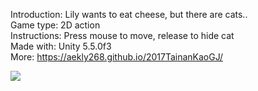 Introduction: Lily wants to eat cheese, but there are cats..  
Game type: 2D action  
Instructions: Press mouse to move, release to hide cat  
Made with: Unity 5.5.0f3   
More: https://aekly268.github.io/2017TainanKaoGJ/  

[<img src="https://img.youtube.com/vi/NTO8Pds0dcU/hqdefault.jpg">](https://youtu.be/NTO8Pds0dcU)
